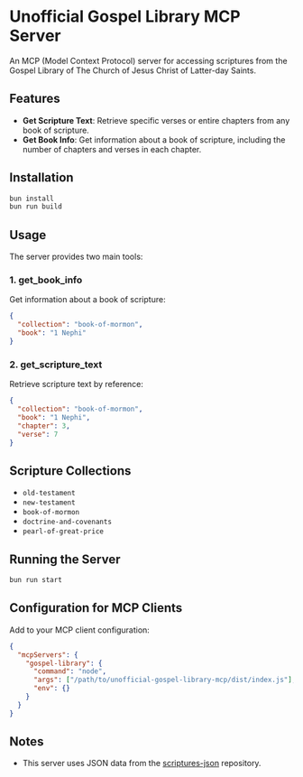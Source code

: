 # Unofficial Gospel Library MCP Server

An MCP (Model Context Protocol) server for accessing scriptures from the Gospel Library of The Church of Jesus Christ of Latter-day Saints.

## Features

- **Get Scripture Text**: Retrieve specific verses or entire chapters from any book of scripture.
- **Get Book Info**: Get information about a book of scripture, including the number of chapters and verses in each chapter.

## Installation

```bash
bun install
bun run build
```

## Usage

The server provides two main tools:

### 1. get_book_info
Get information about a book of scripture:

```json
{
  "collection": "book-of-mormon",
  "book": "1 Nephi"
}
```

### 2. get_scripture_text
Retrieve scripture text by reference:

```json
{
  "collection": "book-of-mormon",
  "book": "1 Nephi",
  "chapter": 3,
  "verse": 7
}
```

## Scripture Collections

- `old-testament`
- `new-testament`
- `book-of-mormon`
- `doctrine-and-covenants`
- `pearl-of-great-price`

## Running the Server

```bash
bun run start
```

## Configuration for MCP Clients

Add to your MCP client configuration:

```json
{
  "mcpServers": {
    "gospel-library": {
      "command": "node",
      "args": ["/path/to/unofficial-gospel-library-mcp/dist/index.js"],
      "env": {}
    }
  }
}
```

## Notes

- This server uses JSON data from the [scriptures-json](https://github.com/bcbooks/scriptures-json) repository.
